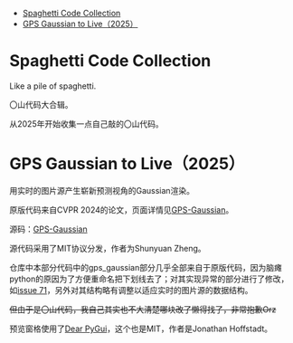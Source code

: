 - [Spaghetti Code Collection](#spaghetti-code-collection)
- [GPS Gaussian to Live（2025）](#gps-gaussian-to-live2025)

# Spaghetti Code Collection
Like a pile of spaghetti.

〇山代码大合辑。

从2025年开始收集一点自己敲的〇山代码。

# GPS Gaussian to Live（2025）

用实时的图片源产生崭新预测视角的Gaussian渲染。

原版代码来自CVPR 2024的论文，页面详情见[GPS-Gaussian](https://shunyuanzheng.github.io/GPS-Gaussian)。

源码：[GPS-Gaussian](https://github.com/aipixel/GPS-Gaussian)

源代码采用了MIT协议分发，作者为Shunyuan Zheng。

仓库中本部分代码中的gps_gaussian部分几乎全部来自于原版代码，因为脑瘫python的原因为了方便重命名把下划线去了；对其实现异常的部分进行了修改，如[issue 71](https://github.com/aipixel/GPS-Gaussian/issues/71)，另外对其结构略有调整以适应实时的图片源的数据结构。

~~但由于是〇山代码，我自己其实也不大清楚哪块改了懒得找了，非常抱歉Orz~~

预览窗格使用了[Dear PyGui](https://github.com/hoffstadt/DearPyGui)，这个也是MIT，作者是Jonathan Hoffstadt。